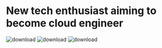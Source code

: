 # New tech enthusiast aiming to become cloud engineer
![download](https://github.com/Reverb0/Reverb0/assets/123431826/a1e21cad-f8e6-40f4-8572-950cb17b0a0a)
![download](https://github.com/Reverb0/Reverb0/assets/123431826/035b37d3-2460-4113-959a-ffe758e7b177)
![download](https://github.com/Reverb0/Reverb0/assets/123431826/e6849b10-5704-43a9-94ab-0bb42b11fa4e)
